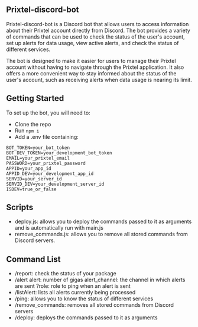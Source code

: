 ## Prixtel-discord-bot
Prixtel-discord-bot is a Discord bot that allows users to access information about their Prixtel account directly from Discord. The bot provides a variety of commands that can be used to check the status of the user's account, set up alerts for data usage, view active alerts, and check the status of different services. 

The bot is designed to make it easier for users to manage their Prixtel account without having to navigate through the Prixtel application. It also offers a more convenient way to stay informed about the status of the user's account, such as receiving alerts when data usage is nearing its limit.

## Getting Started
To set up the bot, you will need to:
- Clone the repo
- Run `npm i`
- Add a .env file containing:

```
BOT_TOKEN=your_bot_token
BOT_DEV_TOKEN=your_development_bot_token
EMAIL=your_prixtel_email
PASSWORD=your_prixtel_password
APPID=your_app_id
APPID_DEV=your_development_app_id
SERVID=your_server_id
SERVID_DEV=your_development_server_id
ISDEV=true_or_false
```

## Scripts
- deploy.js: allows you to deploy the commands passed to it as arguments and is automatically run with main.js
- remove_commands.js: allows you to remove all stored commands from Discord servers.

## Command List
- /report: check the status of your package
- /alert alert: number of gigas alert_channel: the channel in which alerts are sent ?role: role to ping when an alert is sent
- /listAlert: lists all alerts currently being processed
- /ping: allows you to know the status of different services
- /remove_commands: removes all stored commands from Discord servers
- /deploy: deploys the commands passed to it as arguments

